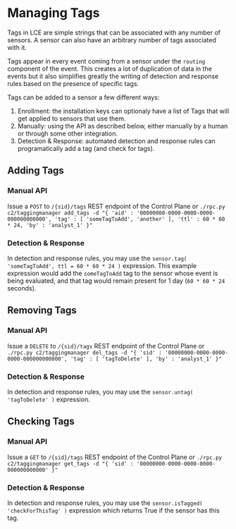 # Managing Tags

Tags in LCE are simple strings that can be associated with any number of sensors. A sensor can also have an arbitrary number
of tags associated with it.

Tags appear in every event coming from a sensor under the `routing` component of the event. This creates a lot of
duplication of data in the events but it also simplifies greatly the writing of detection and response rules based
on the presence of specific tags.

Tags can be added to a sensor a few different ways:
1. Enrollment: the installation keys can optionaly have a list of Tags that will get applied to sensors that use them.
1. Manually: using the API as described below, either manually by a human or through some other integration.
1. Detection & Response: automated detection and response rules can programatically add a tag (and check for tags).

## Adding Tags

### Manual API
Issue a `POST` to `/{sid}/tags` REST endpoint of the Control Plane
or `./rpc.py c2/taggingmanager add_tags -d "{ 'aid' : '00000000-0000-0000-0000-000000000000', 'tag' : [ 'someTagToAdd', 'another' ], 'ttl' : 60 * 60 * 24, 'by' : 'analyst_1' }"`

### Detection & Response
In detection and response rules, you may use the `sensor.tag( 'someTagToAdd', ttl = 60 * 60 * 24 )` expression.
This example expression would add the `someTagToAdd` tag to the sensor whose event is being evaluated, and that tag would
remain present for 1 day (`60 * 60 * 24` seconds).

## Removing Tags

### Manual API
Issue a `DELETE` to `/{sid}/tags` REST endpoint of the Control Plane
or `./rpc.py c2/taggingmanager del_tags -d "{ 'sid' : '00000000-0000-0000-0000-000000000000', 'tag' : [ 'tagToDelete' ], 'by' : 'analyst_1' }"`

### Detection & Response
In detection and response rules, you may use the `sensor.untag( 'tagToDelete' )` expression.

## Checking Tags

### Manual API
Issue a `GET` to `/{sid}/tags` REST endpoint of the Control Plane
or `./rpc.py c2/taggingmanager get_tags -d "{ 'sid' : '00000000-0000-0000-0000-000000000000' }"`

### Detection & Response
In detection and response rules, you may use the `sensor.isTagged( 'checkForThisTag' )` expression which returns True if 
the sensor has this tag.
